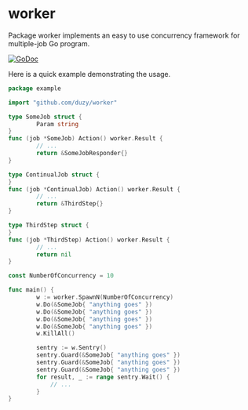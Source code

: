 # worker

Package worker implements an easy to use concurrency framework for
multiple-job Go program.

[![GoDoc](https://godoc.org/github.com/duzy/worker?status.svg)](http://godoc.org/github.com/duzy/worker)

Here is a quick example demonstrating the usage.

```go
package example

import "github.com/duzy/worker"

type SomeJob struct {
        Param string
}
func (job *SomeJob) Action() worker.Result {
        // ...
        return &SomeJobResponder{}
}

type ContinualJob struct {
}
func (job *ContinualJob) Action() worker.Result {
        // ...
        return &ThirdStep{}
}

type ThirdStep struct {
}
func (job *ThirdStep) Action() worker.Result {
        // ...
        return nil
}

const NumberOfConcurrency = 10

func main() {
        w := worker.SpawnN(NumberOfConcurrency)
        w.Do(&SomeJob{ "anything goes" })
        w.Do(&SomeJob{ "anything goes" })
        w.Do(&SomeJob{ "anything goes" })
        w.Do(&SomeJob{ "anything goes" })
        w.KillAll()

        sentry := w.Sentry()
        sentry.Guard(&SomeJob{ "anything goes" })
        sentry.Guard(&SomeJob{ "anything goes" })
        sentry.Guard(&SomeJob{ "anything goes" })
        for result, _ := range sentry.Wait() {
            // ...
        }
}
```
